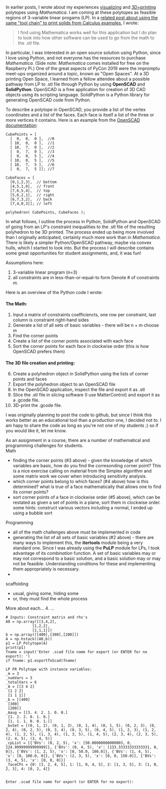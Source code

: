 In earlier posts, I wrote about my experiences [visualizing](https://greenor.wordpress.com/2014/02/09/visualizing-lps-in-mathematica/) and [3D=printing](https://greenor.wordpress.com/2016/02/23/3d-printing-an-lp-feasible-region/) polytopes using *Mathematica*.
I am coming at these polytopes as feasible regions of 3-variable linear progams (LP). In a [related post about using the same "tool chain" to print solids from Calculus examples](http://ifrommer.github.io/3DPrintVolume/), I wrote:
> I find using Mathematica works well for this application but I do plan to look into how other software can be used to go from the math to the .stl file.

In particular, I was interested in an open source solution using Python, since I love using Python, and not everyone has the resources to purchase *Mathematica*.  (Side note: *Mathematica* comes installed for free on the Raspberry Pi.) One of the great aspects of PyCon 2019 were the impromptu meet-ups organized around a topic, known as "Open Spaces".  At a 3D printing Open Space, I learned from a fellow attendee about a possible pathway from LP to .stl file through Python by using **OpenSCAD** and **SolidPython**.  OpenSCAD is a free application for creation of 3D CAD objects using its scripting language.  SolidPython is a Python library for generating OpenSCAD code from Python.

To describe a polytope in OpenSCAD, you provide a list of the vertex coordinates and a list of the faces.  Each face is itself a list of the three or more vertices it contains.  Here is an example from the [OpenSCAD documentation](https://en.wikibooks.org/wiki/OpenSCAD_User_Manual/Primitive_Solids#polyhedron):

```
CubePoints = [
  [  0,  0,  0 ],  //0
  [ 10,  0,  0 ],  //1
  [ 10,  7,  0 ],  //2
  [  0,  7,  0 ],  //3
  [  0,  0,  5 ],  //4
  [ 10,  0,  5 ],  //5
  [ 10,  7,  5 ],  //6
  [  0,  7,  5 ]]; //7
  
CubeFaces = [
  [0,1,2,3],  // bottom
  [4,5,1,0],  // front
  [7,6,5,4],  // top
  [5,6,2,1],  // right
  [6,7,3,2],  // back
  [7,4,0,3]]; // left
  
polyhedron( CubePoints, CubeFaces );
```

In what follows, I outline the process in Python, SolidPython and OpenSCAD of going from an LP's constraint inequalities to the .stl file of the resulting polyhedron to be 3D printed.  The process ended up being more involved than I originally anticipated, certainly much more work than in *Mathematica*.  There is likely a simpler Python/OpenSCAD pathway, maybe via convex hulls, which I started to look into.  But the process I will describe contains some great opportunities for student assignments, and, it was fun!

Assumptions here:
1. 3-variable linear program (n=3)
2. all constraints are in less-than-or-equal-to form
Denote # of constraints *m*.

Here is an overview of the Python code I wrote:
#### The Math:
1. Input a matrix of constraints coefficiencts, one row per constraint, last column is constraint right-hand sides
2. Generate a list of all sets of basic variables - there will be n + m choose m 
3. Find the corner points
4. Create a list of the corner points associated with each face
5. Sort the corner points for each face in clockwise order (this is how OpenSCAD prefers them)
#### The 3D file creation and printing:
6. Create a polyhedron object in SolidPython using the lists of corner points and faces
7. Export the polyhedron object to an OpenSCAD file
8. In the OpenSCAD application, inspect the file and export it as .stl
9. Slice the .stl file in slicing software (I use MatterControl) and export it as a .gcode file.
10. 3D-print the .gcode file.

I was originally planning to post the code to github, but since I think this works better as an educational tool than a production one, I decided not to.  I am hapy to share the code as long as you're not one of my students ;) so if you would like it, let me know.

As an assignment in a course, there are a number of mathematical and programming challenges for students.  
Math 
- finding  the corner points (#3 above) - given the knowledge of which variables are basic, how do you find the corresonding corner point?  This is a nice exercise calling on material from the Simplex algorithm and some matrix work we cover when introducing sensitivity analysis. 
- which corner points belong to which faces? (#4 above)  how is this determined?  what is true of a face mathematically that allows one to find its corner points?
- sort corner points of a face in clockwise order (#5 above), which can be restated as given a set of points in a plane, sort them in clockwise order.  some hints: construct various vectors including a normal, I ended up using a bubble sort


Programming
- all of the math challenges above must be implemented in code
- generating the list of all sets of basic variables (#2 above) - there are many ways to implement this, the **itertools** module being a very standard one.  Since I was already using the **PuLP** module for LPs, I took advantage of its *combination* function.  A set of basic variables may or may not correspond to a basic solution, and a basic solution may or may not be feasible.  Understanding conditions for these and implementing them appropriately is necessary.
- 

scaffolding 
- usual, giving some, hiding some
- or, they must find the whole process

More about each...
4. 
...



```
# Inputs: Constraint matrix and rhs's
A0 = np.array([[3,4,2],
            [1,2,2],
            [1,1,1]])
b = np.array([[400],[300],[200]])
A = np.hstack((A0,b))
p1 = LP_Polytope(A)
print(p1)
fname = input('Enter .scad file name for export (or ENTER for no export): ')
if fname: p1.exportToScad(fname)

LP FR Polytope with instance variables:
_m = 3
_numVars = 3
_totalVars = 6
_A = [[3 4 2]
 [1 2 2]
 [1 1 1]]
_b = [[400]
 [300]
 [200]]
_Aaug = [[3. 4. 2. 1. 0. 0.]
 [1. 2. 2. 0. 1. 0.]
 [1. 1. 1. 0. 0. 1.]]
_bvSet = [(0, 1, 2), (0, 1, 3), (0, 1, 4), (0, 1, 5), (0, 2, 3), (0, 2, 4), (0, 2, 5), (0, 3, 4), (0, 3, 5), (0, 4, 5), (1, 2, 3), (1, 2, 4), (1, 2, 5), (1, 3, 4), (1, 3, 5), (1, 4, 5), (2, 3, 4), (2, 3, 5), (2, 4, 5), (3, 4, 5)]
_cpList = [{'BVs': (0, 2, 5), 'x': [50.00000000000003, 0, 124.99999999999999]}, {'BVs': (0, 4, 5), 'x': [133.33333333333331, 0, 0]}, {'BVs': (1, 2, 5), 'x': [0, 50.0, 100.0]}, {'BVs': (1, 4, 5), 'x': [0, 100.0, 0]}, {'BVs': (2, 3, 5), 'x': [0, 0, 150.0]}, {'BVs': (3, 4, 5), 'x': [0, 0, 0]}]
_faceCPs = {0: [3, 2, 4, 5], 1: [1, 0, 4, 5], 2: [1, 3, 5], 3: [1, 0, 2, 3], 4: [0, 2, 4]}


Enter .scad file name for export (or ENTER for no export): 
```

